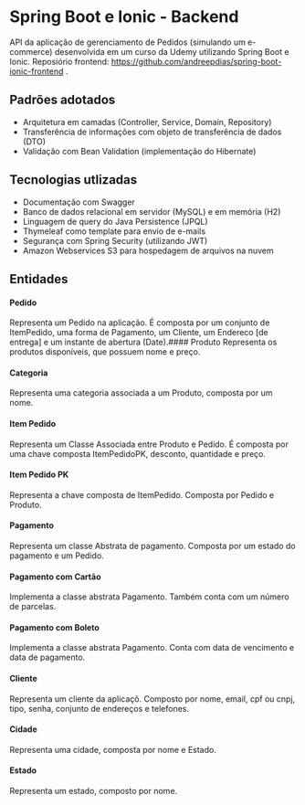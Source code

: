 # Spring Boot e Ionic - Backend

API da aplicação de gerenciamento de Pedidos (simulando um e-commerce) desenvolvida em um curso da Udemy utilizando Spring Boot e Ionic. Reposiório frontend: https://github.com/andreepdias/spring-boot-ionic-frontend .

## Padrões adotados
* Arquitetura em camadas (Controller, Service, Domain, Repository)
* Transferência de informações com objeto de transferência de dados (DTO)
* Validação com Bean Validation (implementação do Hibernate)


## Tecnologias utlizadas

* Documentação com Swagger
* Banco de dados relacional em servidor (MySQL) e em memória (H2)
* Linguagem de query do Java Persistence (JPQL)
* Thymeleaf como template para envio de e-mails
* Segurança com Spring Security (utilizando JWT)
* Amazon Webservices S3 para hospedagem de arquivos na nuvem

## Entidades

#### Pedido
Representa um Pedido na aplicação. É composta por um conjunto de ItemPedido, uma forma de Pagamento, um Cliente, um Endereco [de entrega] e um instante de abertura (Date).#### Produto
Representa os produtos disponíveis, que possuem nome e preço.

#### Categoria
Representa uma categoria associada a um Produto, composta por um nome.

#### Item Pedido
Representa um Classe Associada entre Produto e Pedido. É composta por uma chave composta ItemPedidoPK, desconto, quantidade e preço.

#### Item Pedido PK
Representa a chave composta de ItemPedido. Composta por Pedido e Produto.

#### Pagamento
Representa um classe Abstrata de pagamento. Composta por um estado do pagamento e um Pedido.

#### Pagamento com Cartão
Implementa a classe abstrata Pagamento. Também conta com um número de parcelas.

#### Pagamento com Boleto
Implementa a classe abstrata Pagamento. Conta com data de vencimento e data de pagamento.

#### Cliente
Representa um cliente da aplicaçõ. Composto por nome, email, cpf ou cnpj, tipo, senha, conjunto de endereços e telefones.

#### Cidade
Representa uma cidade, composta por nome e Estado.

#### Estado
Representa um estado, composto por nome.
